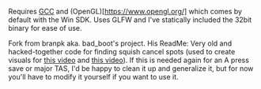 Requires [GCC](https://gcc.gnu.org/) and (OpenGL)[https://www.opengl.org/] which comes by default with the Win SDK. Uses GLFW and I've statically included the 32bit binary for ease of use.

Fork from branpk aka. bad_boot's project. His ReadMe:
Very old and hacked-together code for finding squish cancel spots (used to create visuals for [this video](https://www.youtube.com/watch?v=u7ztTG2NxrE) and [this video](https://www.youtube.com/watch?v=dh5eTwBbzFs)).
If this is needed again for an A press save or major TAS, I'd be happy to clean it up and generalize it, but for now you'll have to modify it yourself if you want to use it.


